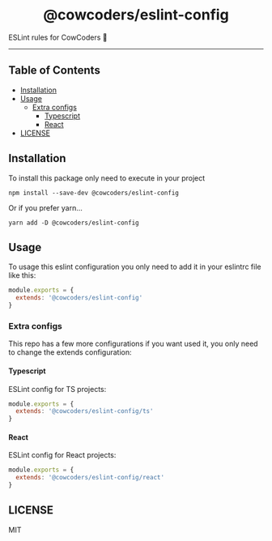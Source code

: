 <div align="center">
    <h1>@cowcoders/eslint-config</h1>
</div>

<p>ESLint rules for CowCoders 🐄</p>

---

## Table of Contents

<!-- START doctoc generated TOC please keep comment here to allow auto update -->
<!-- DON'T EDIT THIS SECTION, INSTEAD RE-RUN doctoc TO UPDATE -->
<!-- END doctoc -->

- [Installation](#installation)
- [Usage](#usage)
  - [Extra configs](#extra-configs)
    - [Typescript](#typescript)
    - [React](#react)
- [LICENSE](#license)

<!-- END doctoc generated TOC please keep comment here to allow auto update -->

## Installation

To install this package only need to execute in your project

```shell script
npm install --save-dev @cowcoders/eslint-config
```

Or if you prefer yarn...

```shell script
yarn add -D @cowcoders/eslint-config
```

## Usage

To usage this eslint configuration you only need to add it in your eslintrc file like this:

```javascript
module.exports = {
  extends: '@cowcoders/eslint-config'
}
```

### Extra configs

This repo has a few more configurations if you want used it, you only need to change the extends configuration:

#### Typescript

ESLint config for TS projects:

```javascript
module.exports = {
  extends: '@cowcoders/eslint-config/ts'
}
```

#### React

ESLint config for React projects:

```javascript
module.exports = {
  extends: '@cowcoders/eslint-config/react'
}
```

## LICENSE

MIT
